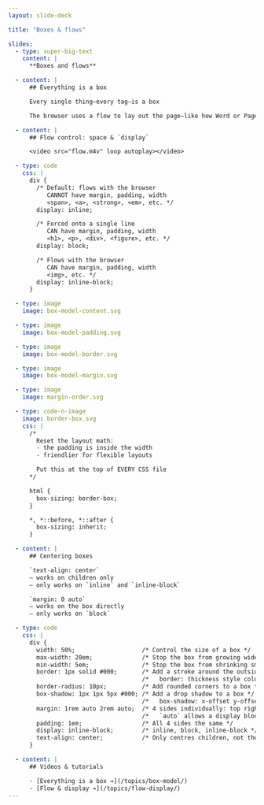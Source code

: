 ```yaml
---
layout: slide-deck

title: "Boxes & flows"

slides:
  - type: super-big-text
    content: |
      **Boxes and flows**

  - content: |
      ## Everything is a box

      Every single thing—every tag—is a box

      The browser uses a flow to lay out the page—like how Word or Pages works

  - content: |
      ## Flow control: space & `display`

      <video src="flow.m4v" loop autoplay></video>

  - type: code
    css: |
      div {
        /* Default: flows with the browser
           CANNOT have margin, padding, width
           <span>, <a>, <strong>, <em>, etc. */
        display: inline;

        /* Forced onto a single line
           CAN have margin, padding, width
           <h1>, <p>, <div>, <figure>, etc. */
        display: block;

        /* Flows with the browser
           CAN have margin, padding, width
           <img>, etc. */
        display: inline-block;
      }

  - type: image
    image: box-model-content.svg

  - type: image
    image: box-model-padding.svg

  - type: image
    image: box-model-border.svg

  - type: image
    image: box-model-margin.svg

  - type: image
    image: margin-order.svg

  - type: code-n-image
    image: border-box.svg
    css: |
      /*
        Reset the layout math:
        - the padding is inside the width
        - friendlier for flexible layouts

        Put this at the top of EVERY CSS file
      */

      html {
        box-sizing: border-box;
      }

      *, *::before, *::after {
        box-sizing: inherit;
      }

  - content: |
      ## Centering boxes

      `text-align: center`
      — works on children only
      — only works on `inline` and `inline-block`

      `margin: 0 auto`
      — works on the box directly
      — only works on `block`

  - type: code
    css: |
      div {
        width: 50%;                   /* Control the size of a box */
        max-width: 20em;              /* Stop the box from growing wider than defined */
        min-width: 5em;               /* Stop the box from shrinking smaller than defined */
        border: 1px solid #000;       /* Add a stroke around the outside of the box */
                                      /*   border: thickness style color; */
        border-radius: 10px;          /* Add rounded corners to a box */
        box-shadow: 1px 1px 5px #000; /* Add a drop shadow to a box */
                                      /*   box-shadow: x-offset y-offset blur-radius color; */
        margin: 1rem auto 2rem auto;  /* 4 sides individually: top right bottom left */
                                      /*   `auto` allows a display block box to centre */
        padding: 1em;                 /* All 4 sides the same */
        display: inline-block;        /* inline, block, inline-block */
        text-align: center;           /* Only centres children, not the box itself */
      }

  - content: |
      ## Videos & tutorials

      - [Everything is a box ➔](/topics/box-model/)
      - [Flow & display ➔](/topics/flow-display/)
---
```

